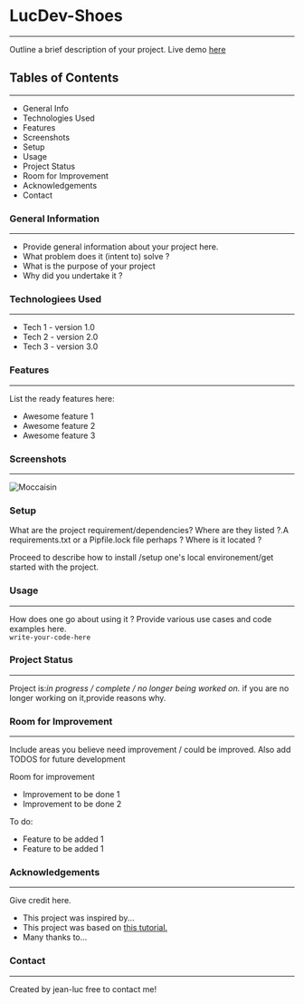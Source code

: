 # LucDev-Shoes
---------

Outline a brief description of your project. Live demo [here](https://www.wawacity.blue/?p=manga&id=2161-high-rise-invasion-saison1)

## Tables of Contents
--------

* General Info 
* Technologies Used
* Features
* Screenshots
* Setup
* Usage
* Project Status
* Room for Improvement
* Acknowledgements
* Contact

### General Information
-------
* Provide general information about your project here.
* What problem does it (intent to) solve ?
* What is the purpose of your project
* Why did you undertake it ?

### Technologiees Used 
-------
* Tech 1 - version 1.0
* Tech 2 - version 2.0
* Tech 3 - version 3.0

### Features
-------
List the ready features here:

* Awesome feature 1
* Awesome feature 2
* Awesome feature 3

### Screenshots
-------
![Moccaisin](https://jean-luc14.github.io/LucDev-Shoes/static/media/yellow.b1c1d0e9d1258f52cc47.jpg)

### Setup
What are the project requirement/dependencies? 
Where are they listed ?.A requirements.txt or a Pipfile.lock file perhaps ?
Where is it located ?  

Proceed to describe how to install /setup one's local environement/get started with the project.

### Usage
-------
How does one go about using it ? Provide various use 
cases and code examples here.  
`write-your-code-here`

### Project Status
-------
Project is:*in progress / complete / no longer being worked on.*
if you are no longer working on it,provide reasons why.

### Room for Improvement
-------
Include areas you believe need improvement / could be improved.
Also add TODOS for future development  
  
Room for improvement  

* Improvement to be done 1
* Improvement to be done 2  

To do:  

* Feature to be added 1
* Feature to be added 1

### Acknowledgements
------

Give credit here.

* This project was inspired by...
* This project was based on [this tutorial.](https://youtu.be/fUdrXQ72670)
* Many thanks to...

### Contact 
------

Created by jean-luc free to contact me! 
  